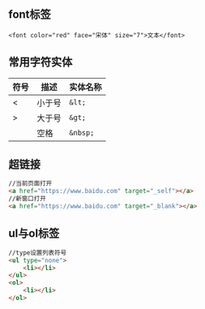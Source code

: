 ## font标签
```
<font color="red" face="宋体" size="7">文本</font>
```

## 常用字符实体
|	符号	|	描述	|	实体名称	|
|--	|--	|--	|
|	<	|	小于号	|	`&lt;`	|
|	>	|	大于号	|	`&gt;`	|
|       |    空格    |  `&nbsp;` |

## 超链接
```html
//当前页面打开
<a href="https://www.baidu.com" target="_self"></a>
//新窗口打开
<a href="https://www.baidu.com" target="_blank"></a>
```

## ul与ol标签
```html
//type设置列表符号
<ul type="none">
	<li></li>
</ul>
<ol>
	<li></li>
</ol>
```